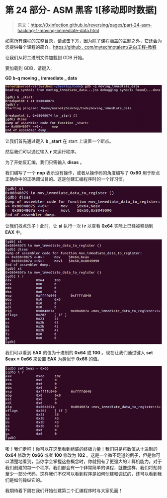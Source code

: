 # 第 24 部分- ASM 黑客 1[移动即时数据]

> 原文：<https://0xinfection.github.io/reversing/pages/part-24-asm-hacking-1-moving-immediate-data.html>

如需所有课程的完整目录，请点击下方，因为除了课程涵盖的主题之外，它还会为您提供每个课程的简介。[https://github . com/mytechnotalent/逆向工程-教程](https://github.com/mytechnotalent/Reverse-Engineering-Tutorial)

让我们从将二进制文件加载到 GDB 开始。

要加载到 GDB，请键入:

**GD b-q moving _ immediate _ data**

![](img/90001aeca121dbab6f9b7dee7e33abb8.png)

让我们首先通过键入 **b _start** 在 start 上设置一个断点。

然后我们可以通过输入 **r** 来运行程序。

为了开始反汇编，我们只需输入 **disas** 。

我们编写了一个 **nop** 表示没有操作，或者从操作码的角度编写了 **0x90** 用于断点正确命中的正确调试目的。这是创建汇编程序时的一个好习惯。

![](img/5374310fd38507e9e14ff9e311392c67.png)

让我们找点乐子！此时，让 **si** 执行一次 **i r** 以查看 **0x64** 实际上已经被移动到 **EAX** 中。

![](img/bf69b17f8d45d905f01582174916c450.png)

我们可以看到 **EAX** 的值为十进制的 **0x64** 或 **100** 。现在让我们通过键入 **set $eax = 0x66** 来设置 **EAX** 为类似于 **0x66** 的值。

![](img/99914d42432830ddce7f2a30f686bdcf.png)

嘭！我们走吧！你可以在这里看到组装的终极力量！我们只是将数值从十进制的 **0x64** 修改为 **0x66** 或者 **100** 修改为 **102** 。这是一个微不足道的例子，但是你可以清楚地看到，当你学会掌握这些概念时，你就拥有了更强大的计算机能力。对于我们创建的每一个程序，我们都会有一个非常简单的课程，就像这样，我们将劫持至少一部分代码，这样我们不仅可以看到程序是如何创建和调试的，还可以看到我们是如何操纵它的。

我期待着下周在我们开始创建第二个汇编程序时与大家见面！